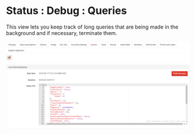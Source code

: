﻿# Status : Debug : Queries
This view lets you keep track of long queries that are being made in the background and if necessary, terminate them.

![Figure 1. Status. Debug. Queries](images/debug-query.png)